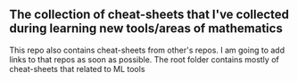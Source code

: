 ## The collection of cheat-sheets that I've collected during learning new tools/areas of mathematics

This repo also contains cheat-sheets from other's repos. I am going to add links to that repos as soon as possible.
The root folder contains mostly of cheat-sheets that related to ML tools